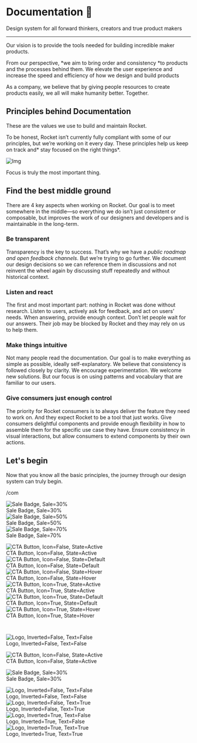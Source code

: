 
# Documentation 🚀

Design system for all forward thinkers, creators and true product makers

---

Our vision is to provide the tools needed for building incredible maker products.

From our perspective, *we aim to bring order and consistency *to products and the processes behind them. We elevate the user experience and increase the speed and efficiency of how we design and build products

As a company, we believe that by giving people resources to create products easily, we all will make humanity better. Together.

## Principles behind Documentation

These are the values we use to build and maintain Rocket.

To be honest, Rocket isn’t currently fully compliant with some of our principles, but we’re working on it every day. These principles help us keep on track and* stay focused on the right things*.

![Img](https://studio-assets.supernova.io/design-systems/14533/9289758a-6300-472a-bbc6-a57098081abf.jpeg)

Focus is truly the most important thing.

## Find the best middle ground

There are 4 key aspects when working on Rocket. Our goal is to meet somewhere in the middle—so everything we do isn’t just consistent or composable, but improves the work of our designers and developers and is maintainable in the long-term.

### Be transparent

Transparency is the key to success. That’s why we have a *public roadmap and open feedback channels*. But we’re trying to go further. We document our design decisions so we can reference them in discussions and not reinvent the wheel again by discussing stuff repeatedly and without historical context.

### Listen and react

The first and most important part: nothing in Rocket was done without research. Listen to users, actively ask for feedback, and act on users’ needs. When answering, provide enough context. Don’t let people wait for our answers. Their job may be blocked by Rocket and they may rely on us to help them.

### Make things intuitive

Not many people read the documentation. Our goal is to make everything as simple as possible, ideally self-explanatory. We believe that consistency is followed closely by clarity. We encourage experimentation. We welcome new solutions. But our focus is on using patterns and vocabulary that are familiar to our users.

### Give consumers just enough control

The priority for Rocket consumers is to always deliver the feature they need to work on. And they expect Rocket to be a tool that just works. Give consumers delightful components and provide enough flexibility in how to assemble them for the specific use case they have. Ensure consistency in visual interactions, but allow consumers to extend components by their own actions.

## Let's begin

Now that you know all the basic principles, the journey through our design system can truly begin.

/com

  
![Sale Badge, Sale=30%](https://studio-assets.supernova.io/design-systems/14533/70ae73b9-f0fd-4267-a0a6-02a268875043.png)  
Sale Badge, Sale=30%  
![Sale Badge, Sale=50%](https://studio-assets.supernova.io/design-systems/14533/c1fbbdf7-672e-4901-b5c7-0fcf07e2109b.png)  
Sale Badge, Sale=50%  
![Sale Badge, Sale=70%](https://studio-assets.supernova.io/design-systems/14533/3514beff-81c7-43bc-8c7a-b6d02d1ec295.png)  
Sale Badge, Sale=70%  


  
![CTA Button, Icon=False, State=Active](https://studio-assets.supernova.io/design-systems/14533/2e657d7a-52b6-4128-9f6a-b8e0905ceca4.png)  
CTA Button, Icon=False, State=Active  
![CTA Button, Icon=False, State=Default](https://studio-assets.supernova.io/design-systems/14533/0234ae5b-79df-4409-974f-f48cab597dc5.png)  
CTA Button, Icon=False, State=Default  
![CTA Button, Icon=False, State=Hover](https://studio-assets.supernova.io/design-systems/14533/9a84a227-e715-4097-90bb-d4dd3cd29d0e.png)  
CTA Button, Icon=False, State=Hover  
![CTA Button, Icon=True, State=Active](https://studio-assets.supernova.io/design-systems/14533/2e8138a4-e8d7-44bb-a735-2a29e0aa92c4.png)  
CTA Button, Icon=True, State=Active  
![CTA Button, Icon=True, State=Default](https://studio-assets.supernova.io/design-systems/14533/55822d6b-26e9-4b47-a105-a68684b76286.png)  
CTA Button, Icon=True, State=Default  
![CTA Button, Icon=True, State=Hover](https://studio-assets.supernova.io/design-systems/14533/02205310-e50a-426d-a3e2-af1bae7456a7.png)  
CTA Button, Icon=True, State=Hover  


```javascript  
  
```

  
![Logo, Inverted=False, Text=False](https://studio-assets.supernova.io/design-systems/14533/8e4b12fc-e969-4313-884d-e2de949d58dd.png)  
Logo, Inverted=False, Text=False  


  
  


  
![CTA Button, Icon=False, State=Active](https://studio-assets.supernova.io/design-systems/14533/2e657d7a-52b6-4128-9f6a-b8e0905ceca4.png)  
CTA Button, Icon=False, State=Active  


  
![Sale Badge, Sale=30%](https://studio-assets.supernova.io/design-systems/14533/70ae73b9-f0fd-4267-a0a6-02a268875043.png)  
Sale Badge, Sale=30%  


  
![Logo, Inverted=False, Text=False](https://studio-assets.supernova.io/design-systems/14533/8e4b12fc-e969-4313-884d-e2de949d58dd.png)  
Logo, Inverted=False, Text=False  
![Logo, Inverted=False, Text=True](https://studio-assets.supernova.io/design-systems/14533/9917b819-9bdb-414a-ae62-b17bb94f09c0.png)  
Logo, Inverted=False, Text=True  
![Logo, Inverted=True, Text=False](https://studio-assets.supernova.io/design-systems/14533/cec29e9e-4289-4048-8c80-ddab4d6276e6.png)  
Logo, Inverted=True, Text=False  
![Logo, Inverted=True, Text=True](https://studio-assets.supernova.io/design-systems/14533/4e744a9f-ce04-4377-ad10-615ddb6fc1a0.png)  
Logo, Inverted=True, Text=True  
